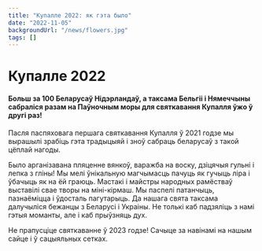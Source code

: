 ```yaml
---
title: "Купалле 2022: як гэта было"
date: "2022-11-05"
backgroundUrl: "/news/flowers.jpg"
tags: []
---
```


# Купалле 2022
#### Больш за 100 Беларусаў Нідэрландаў, а таксама Бельгіі і Нямеччыны сабраліся разам на Паўночным моры для святкавання Купалля ўжо ў другі раз!

Пасля паспяховага першага святкавання Купалля ў 2021 годзе мы вырашылі зрабіць гэта традыцыяй і зноў сабраць беларусаў з такой цёплай нагоды.

Было арганізавана пляценне вянкоў, варажба на воску, дзіцячыя гульні і лепка з гліны! Мы мелі ўнікальную магчымасць пачуць як гучыць ліра
і ўбачыць як на ёй граюць. Мастакі і майстры народных рамёстваў выставілі свае творы на міні-кірмаш. Мы паспелі патанчыць, пазнаёміцца і ўдосталь пагутарыць. 
Да нашага свята таксама далучыліся бежанцы з Беларусі і Украіны. Не толькі каб падзяліць з намі гэтыя моманты, але і каб прыўзняць дух. 

Не прапусціце святкаванне ў 2023 годзе! Сачыце за навінамі на нашым сайце і ў сацыяльных сетках.
